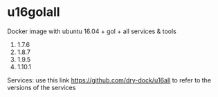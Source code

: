 
# u16golall
Docker image with ubuntu 16.04 + gol + all services &amp; tools

1. 1.7.6
2. 1.8.7
3. 1.9.5
4. 1.10.1

Services: use this link https://github.com/dry-dock/u16all to refer to the versions of the services


